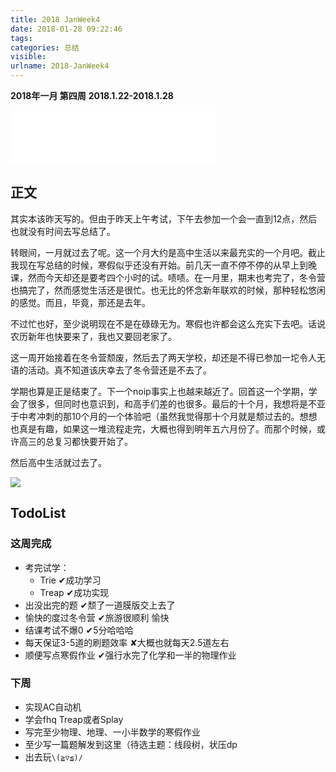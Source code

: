 ```yaml
---
title: 2018 JanWeek4
date: 2018-01-28 09:22:46
tags:
categories: 总结
visible:
urlname: 2018-JanWeek4
---
```


**2018年一月 第四周**
**2018.1.22-2018.1.28**
<!-- more -->

<iframe frameborder="no" border="0" marginwidth="0" marginheight="0" width=330 height=86 src="//music.163.com/outchain/player?type=2&id=416890449&auto=0&height=66"></iframe>

## 正文

其实本该昨天写的。但由于昨天上午考试，下午去参加一个会一直到12点，然后也就没有时间去写总结了。

转眼间，一月就过去了呢。这一个月大约是高中生活以来最充实的一个月吧。截止我现在写总结的时候，寒假似乎还没有开始。前几天一直不停不停的从早上到晚课，然而今天却还是要考四个小时的试。啧啧。在一月里，期末也考完了，冬令营也搞完了，然而感觉生活还是很忙。也无比的怀念新年联欢的时候，那种轻松悠闲的感觉。而且，毕竟，那还是去年。

不过忙也好，至少说明现在不是在碌碌无为。寒假也许都会这么充实下去吧。话说农历新年也快要来了，我也又要回老家了。

这一周开始接着在冬令营颓废，然后去了两天学校，却还是不得已参加一坨令人无语的活动。真不知道该庆幸去了冬令营还是不去了。

学期也算是正是结束了。下一个noip事实上也越来越近了。回首这一个学期，学会了很多，但同时也意识到，和高手们差的也很多。最后的十个月，我想将是不亚于中考冲刺的那10个月的一个体验吧（虽然我觉得那十个月就是颓过去的。想想也真是有趣，如果这一堆流程走完，大概也得到明年五六月份了。而那个时候，或许高三的总复习都快要开始了。

然后高中生活就过去了。

![](title.jpg)

## TodoList
### 这周完成

+ 考完试学：
    + Trie ✔成功学习
    + Treap ✔成功实现
+ 出没出完的题 ✔颓了一道膜版交上去了
+ 愉快的度过冬令营 ✔旅游很顺利 愉快
+ 结课考试不爆0 ✔5分哈哈哈
+ 每天保证3-5道的刷题效率 ✘大概也就每天2.5道左右
+ 顺便写点寒假作业 ✔强行水完了化学和一半的物理作业

### 下周

+ 实现AC自动机
+ 学会fhq Treap或者Splay
+ 写完至少物理、地理、一小半数学的寒假作业
+ 至少写一篇题解发到这里（待选主题：线段树，状压dp
+ 出去玩```\(≧▽≦)/```

